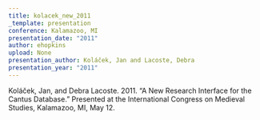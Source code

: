 ```yaml
---
title: kolacek_new_2011
_template: presentation
conference: Kalamazoo, MI
presentation_date: "2011"
author: ehopkins
upload: None
presentation_author: Koláček, Jan and Lacoste, Debra
presentation_year: "2011"
---
```

Koláček, Jan, and Debra Lacoste. 2011. “A New Research Interface for the Cantus Database.” Presented at the International Congress on Medieval Studies, Kalamazoo, MI, May 12.